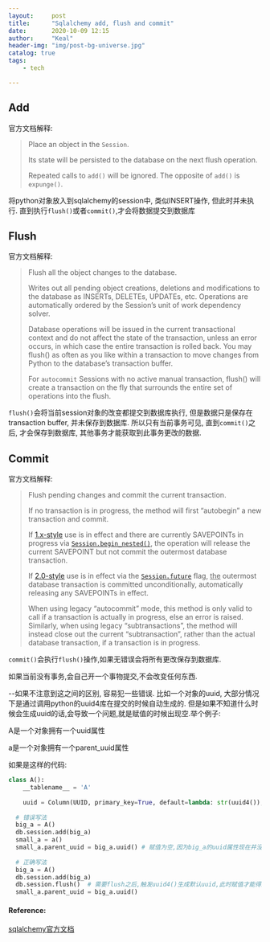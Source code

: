 ```yaml
---
layout:     post
title:      "Sqlalchemy add, flush and commit"
date:       2020-10-09 12:15
author:     "Keal"
header-img: "img/post-bg-universe.jpg"
catalog: true
tags:
    - tech

---
```


## Add

官方文档解释:

> Place an object in the `Session`.
>
> Its state will be persisted to the database on the next flush operation.
>
> Repeated calls to `add()` will be ignored. The opposite of `add()` is `expunge()`.

将python对象放入到sqlalchemy的session中, 类似INSERT操作, 但此时并未执行. 直到执行`flush()`或者`commit()`,才会将数据提交到数据库

## Flush

官方文档解释:

>Flush all the object changes to the database.
>
>Writes out all pending object creations, deletions and modifications to the database as INSERTs, DELETEs, UPDATEs, etc. Operations are automatically ordered by the Session’s unit of work dependency solver.
>
>Database operations will be issued in the current transactional context and do not affect the state of the transaction, unless an error occurs, in which case the entire transaction is rolled back. You may flush() as often as you like within a transaction to move changes from Python to the database’s transaction buffer.
>
>For `autocommit` Sessions with no active manual transaction, flush() will create a transaction on the fly that surrounds the entire set of operations into the flush.

`flush()`会将当前session对象的改变都提交到数据库执行, 但是数据只是保存在transaction buffer, 并未保存到数据库. 所以只有当前事务可见, 直到`commit()`之后, 才会保存到数据库, 其他事务才能获取到此事务更改的数据.

## Commit

官方文档解释:

>Flush pending changes and commit the current transaction.
>
>If no transaction is in progress, the method will first “autobegin” a new transaction and commit.
>
>If [1.x-style](https://docs.sqlalchemy.org/en/14/glossary.html#term-0) use is in effect and there are currently SAVEPOINTs in progress via [`Session.begin_nested()`](https://docs.sqlalchemy.org/en/14/orm/session_api.html?highlight=commit#sqlalchemy.orm.Session.begin_nested), the operation will release the current SAVEPOINT but not commit the outermost database transaction.
>
>If [2.0-style](https://docs.sqlalchemy.org/en/14/glossary.html#term-1) use is in effect via the [`Session.future`](https://docs.sqlalchemy.org/en/14/orm/session_api.html?highlight=commit#sqlalchemy.orm.Session.params.future) flag, <u>the</u> outermost database transaction is committed unconditionally, automatically releasing any SAVEPOINTs in effect.
>
>When using legacy “autocommit” mode, this method is only valid to call if a transaction is actually in progress, else an error is raised. Similarly, when using legacy “subtransactions”, the method will instead close out the current “subtransaction”, rather than the actual database transaction, if a transaction is in progress.

`commit()`会执行`flush()`操作,如果无错误会将所有更改保存到数据库. 

如果当前没有事务,会自己开一个事物提交,不会改变任何东西.



--如果不注意到这之间的区别, 容易犯一些错误. 比如一个对象的uuid, 大部分情况下是通过调用python的uuid4库在提交的时候自动生成的. 但是如果不知道什么时候会生成uuid的话,会导致一个问题,就是赋值的时候出现空.举个例子:

A是一个对象拥有一个uuid属性

a是一个对象拥有一个parent_uuid属性

如果是这样的代码:

```python
class A():
    __tablename__ = 'A'
    
    uuid = Column(UUID, primary_key=True, default=lambda: str(uuid4()), server_default=text("uuid_generate_v4()"))
  
  # 错误写法
  big_a = A()
  db.session.add(big_a)
  small_a = a()
  small_a.parent_uuid = big_a.uuid() # 赋值为空,因为big_a的uuid属性现在并没有调用uuid4()生成
  
  # 正确写法
  big_a = A()
  db.session.add(big_a)
  db.session.flush()  # 需要flush之后,触发uuid4()生成默认uuid,此时赋值才能得到期望结果
  small_a.parent_uuid = big_a.uuid()
```

#### Reference:

[sqlalchemy官方文档](https://www.sqlalchemy.org/)

